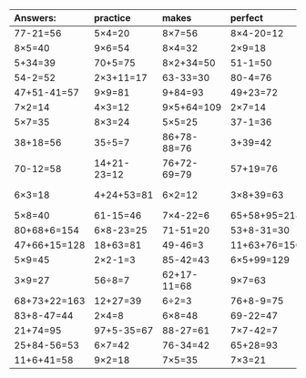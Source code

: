 | Answers: | practice | makes | perfect | ! |
| :--- | :--- | :--- | :--- | :--- |
| 77-21=56 | 5×4=20 | 8×7=56 | 8×4-20=12 | 75-15=60 | 
| 8×5=40 | 9×6=54 | 8×4=32 | 2×9=18 | 1×3=3 | 
| 5+34=39 | 70+5=75 | 8×2+34=50 | 51-1=50 | 5×2=10 | 
| 54-2=52 | 2×3+11=17 | 63-33=30 | 80-4=76 | 6×9=54 | 
| 47+51-41=57 | 9×9=81 | 9+84=93 | 49+23=72 | 14+14=28 | 
| 7×2=14 | 4×3=12 | 9×5+64=109 | 2×7=14 | 49-12=37 | 
| 5×7=35 | 8×3=24 | 5×5=25 | 37-1=36 | 4×3+61=73 | 
| 38+18=56 | 35÷5=7 | 86+78-88=76 | 3+39=42 | 1×4=4 | 
| 70-12=58 | 14+21-23=12 | 76+72-69=79 | 57+19=76 | 16÷2=8 | 
| 6×3=18 | 4+24+53=81 | 6×2=12 | 3×8+39=63 | 68+79-87=60 | 
| 5×8=40 | 61-15=46 | 7×4-22=6 | 65+58+95=218 | 66+12=78 | 
| 80+68+6=154 | 6×8-23=25 | 71-51=20 | 53+8-31=30 | 2×8=16 | 
| 47+66+15=128 | 18+63=81 | 49-46=3 | 11+63+76=150 | 81+9=90 | 
| 5×9=45 | 2×2-1=3 | 85-42=43 | 6×5+99=129 | 45-14=31 | 
| 3×9=27 | 56÷8=7 | 62+17-11=68 | 9×7=63 | 8+18=26 | 
| 68+73+22=163 | 12+27=39 | 6÷2=3 | 76+8-9=75 | 8×2=16 | 
| 83+8-47=44 | 2×4=8 | 6×8=48 | 69-22=47 | 17+80=97 | 
| 21+74=95 | 97+5-35=67 | 88-27=61 | 7×7-42=7 | 6×4+85=109 | 
| 25+84-56=53 | 6×7=42 | 76-34=42 | 65+28=93 | 3×6=18 | 
| 11+6+41=58 | 9×2=18 | 7×5=35 | 7×3=21 | 14+42-6=50 | 
